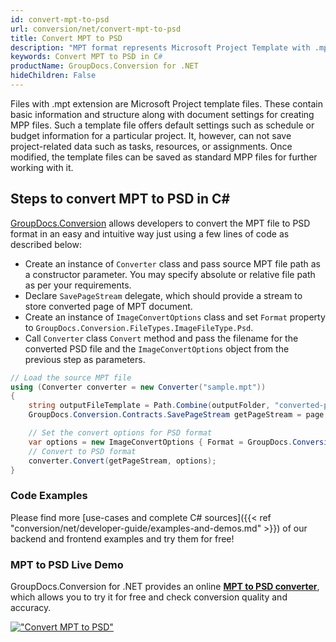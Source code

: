 ```yaml
---
id: convert-mpt-to-psd
url: conversion/net/convert-mpt-to-psd
title: Convert MPT to PSD
description: "MPT format represents Microsoft Project Template with .mpt extension. Learn how to convert MPT to PSD file programmatically in C# language using GroupDocs.Conversion for .NET library."
keywords: Convert MPT to PSD in C#
productName: GroupDocs.Conversion for .NET
hideChildren: False
---
```


Files with .mpt extension are Microsoft Project template files. These contain basic information and structure along with document settings for creating MPP files. Such a template file offers default settings such as schedule or budget information for a particular project. It, however, can not save project-related data such as tasks, resources, or assignments. Once modified, the template files can be saved as standard MPP files for further working with it.

## Steps to convert MPT to PSD in C#

[GroupDocs.Conversion](https://products.groupdocs.com/conversion/net) allows developers to convert the MPT file to PSD format in an easy and intuitive way just using a few lines of code as described below:

* Create an instance of `Converter` class and pass source MPT file path as a constructor parameter. You may specify absolute or relative file path as per your requirements. 
* Declare `SavePageStream` delegate, which should provide a stream to store converted page of MPT document.
* Create an instance of `ImageConvertOptions` class and set `Format` property to `GroupDocs.Conversion.FileTypes.ImageFileType.Psd`.
* Call `Converter` class `Convert` method and pass the filename for the converted PSD file and the `ImageConvertOptions` object from the previous step as parameters.

```csharp
// Load the source MPT file
using (Converter converter = new Converter("sample.mpt"))
{
    string outputFileTemplate = Path.Combine(outputFolder, "converted-page-{0}.psd");
    GroupDocs.Conversion.Contracts.SavePageStream getPageStream = page => new FileStream(string.Format(outputFileTemplate, page), FileMode.Create);

    // Set the convert options for PSD format
    var options = new ImageConvertOptions { Format = GroupDocs.Conversion.FileTypes.ImageFileType.Psd };   
    // Convert to PSD format
    converter.Convert(getPageStream, options);
}
```

### Code Examples

Please find more [use-cases and complete C# sources]({{< ref "conversion/net/developer-guide/examples-and-demos.md" >}}) of our backend and frontend examples and try them for free!

### MPT to PSD Live Demo

GroupDocs.Conversion for .NET provides an online [**MPT to PSD converter**](https://products.groupdocs.app/conversion/mpt-to-psd), which allows you to try it for free and check conversion quality and accuracy.

[!["Convert MPT to PSD"](conversion/net/images/convert-to-psd/convert-mpt-to-psd.png)](https://products.groupdocs.app/conversion/mpt-to-psd)